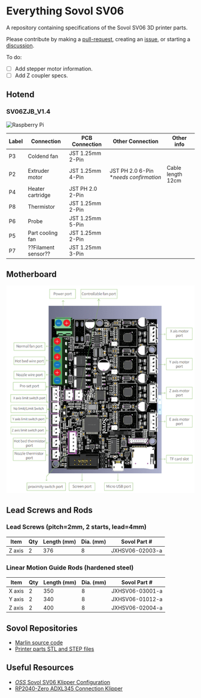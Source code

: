 # Everything Sovol SV06

A repository containing specifications of the Sovol SV06 3D printer parts.

Please contribute by making a [pull-request](https://github.com/bassamanator/everything-sovol-sv06/pulls), creating an [issue](https://github.com/bassamanator/everything-sovol-sv06/issues), or starting a [discussion](https://github.com/bassamanator/everything-sovol-sv06/discussions).

To do:

- [ ] Add stepper motor information.
- [ ] Add Z coupler specs.

## Hotend

### SV06ZJB_V1.4

<img src="./images/hotend-pcb-labelled.png" width="800" alt='Raspberry Pi'/>

| Label | Connection | PCB Connection | Other Connection | Other info |
| ------------ | ----------- | ------------ | ----------- | ----------- |
| P3           | Coldend fan      | JST 1.25mm 2-Pin |  |  |
| P2           | Extruder motor   | JST 1.25mm 4-Pin | JST PH 2.0 6-Pin \**needs confirmation* | Cable length 12cm |
| P4           | Heater cartridge | JST PH 2.0 2-Pin |  |  |
| P8           | Thermistor       | JST 1.25mm 2-Pin |  |  |
| P6           | Probe            | JST 1.25mm 5-Pin |  |  |
| P5           | Part cooling fan | JST 1.25mm 2-Pin |  |  |
| P7           | ??Filament sensor??| JST 1.25mm 3-Pin |  |  |

## Motherboard

<img src="./images/motherboard.png" width="800" alt='Raspberry Pi'/>

## Lead Screws and Rods

### Lead Screws (pitch=2mm, 2 starts, lead=4mm)

| Item | Qty | Length (mm) | Dia. (mm) | Sovol Part # |
| ------------ | ------------ | ------------ | ------------ | ------------ |
| Z axis | 2 | 376 | 8 | JXHSV06-02003-a |

### Linear Motion Guide Rods (hardened steel)

| Item | Qty | Length (mm) | Dia. (mm) | Sovol Part # |
| ------------ | ------------ | ------------ | ------------ | ------------ |
| X axis | 2 | 350 | 8 | JXHSV06-03001-a |
| Y axis | 2 | 340 | 8 | JXHSV06-01012-a |
| Z axis | 2 | 400 | 8 | JXHSV06-02004-a |

## Sovol Repositories

- [Marlin source code](https://github.com/Sovol3d/Sv06-Source-Code)
- [Printer parts STL and STEP files](https://github.com/Sovol3d/SV06-Fully-Open-Source)

## Useful Resources

- [*OSS* Sovol SV06 Klipper Configuration](https://github.com/bassamanator/Sovol-SV06-firmware/tree/master)
- [RP2040-Zero ADXL345 Connection Klipper](https://github.com/bassamanator/rp2040-zero-adxl345-klipper)
